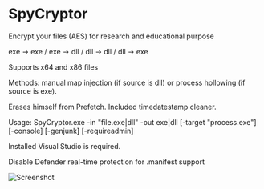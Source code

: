 # SpyCryptor

Encrypt your files (AES) for research and educational purpose

exe -> exe / exe -> dll / dll -> dll / dll -> exe

Supports x64 and x86 files

Methods: manual map injection (if source is dll) or process hollowing (if source is exe). 

Erases himself from Prefetch. Included timedatestamp cleaner.

Usage: SpyCryptor.exe -in \"file.exe|dll\" -out exe|dll [-target \"process.exe\"] [-console] [-genjunk] [-requireadmin]

Installed Visual Studio is required. 

Disable Defender real-time protection for .manifest support

![Screenshot](https://i.imgur.com/AxuyOaS.png)
